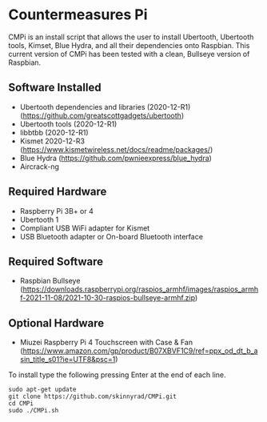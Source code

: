 # Countermeasures Pi

CMPi is an install script that allows the user to install Ubertooth, Ubertooth tools, Kimset, Blue Hydra, and all their dependencies onto Raspbian. This current version of CMPi has been tested with a clean, Bullseye version of Raspbian.

## Software Installed
- Ubertooth dependencies and libraries (2020-12-R1) (https://github.com/greatscottgadgets/ubertooth)
- Ubertooth tools (2020-12-R1)
- libbtbb (2020-12-R1)
- Kismet 2020-12-R3 (https://www.kismetwireless.net/docs/readme/packages/)
- Blue Hydra (https://github.com/pwnieexpress/blue_hydra)
- Aircrack-ng

## Required Hardware
- Raspberry Pi 3B+ or 4
- Ubertooth 1
- Compliant USB WiFi adapter for Kismet
- USB Bluetooth adapter or On-board Bluetooth interface

## Required Software
- Raspbian Bullseye (https://downloads.raspberrypi.org/raspios_armhf/images/raspios_armhf-2021-11-08/2021-10-30-raspios-bullseye-armhf.zip)

## Optional Hardware
- Miuzei Raspberry Pi 4 Touchscreen with Case & Fan (https://www.amazon.com/gp/product/B07XBVF1C9/ref=ppx_od_dt_b_asin_title_s01?ie=UTF8&psc=1)

To install type the following pressing Enter at the end of each line.

```
sudo apt-get update
git clone https://github.com/skinnyrad/CMPi.git
cd CMPi
sudo ./CMPi.sh
```
